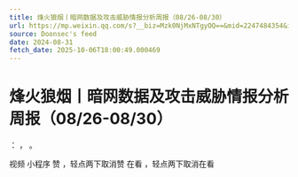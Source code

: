 ```yaml
---
title: 烽火狼烟丨暗网数据及攻击威胁情报分析周报（08/26-08/30）
url: https://mp.weixin.qq.com/s?__biz=Mzk0NjMxNTgyOQ==&mid=2247484354&idx=1&sn=7ee535953fd25ce868f8e2c602876594
source: Doonsec's feed
date: 2024-08-31
fetch_date: 2025-10-06T18:00:49.000469
---
```


# 烽火狼烟丨暗网数据及攻击威胁情报分析周报（08/26-08/30）

：
，
。

视频
小程序
赞
，轻点两下取消赞
在看
，轻点两下取消在看